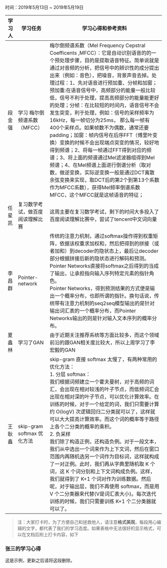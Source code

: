 时间：2019年5月13日 ~ 2019年5月19日

学习人|学习任务|学习心得和参考资料
------ | ------ | ------ 
段金强 | 学习 梅尔倒频谱系数（MFCC） | 梅尔倒频谱系数（Mel Frequency Cepstral Coefficents ,MFCC）：它是自动识别语音的的一个预处理步骤，目的是提取语音特征。简单说就是通过对音频的分析，把信号中的辨识性的成分提出出来（例如：音色），把噪音，背景声音去掉。处理过程：1、先对语音进行预加重、分帧和加窗；预加重:在语音信号中，高频部分的能量一般比较低，信号不利于处理，提高高频部分的能量能更好的处理；分帧：在比较短的时间内，语音信号不会发生突变，利于处理，例如：信号的采样频率为 16kHz，每一帧切分为25ms， 那么每一帧有400个采样点。如果帧数不为偶数，通常还要padding；加窗：帧内信号在后序FFT（傅里叶变换）变换的时候不会出现端点突变的情况，较好地得到频谱；2、将每一帧通过FFT得到对应的频谱；3、将上面的频谱通过Mel滤波器组得到Mel频谱；4、在Mel频谱上面进行倒谱分析（取对数，做逆变换，实际逆变换一般是通过DCT离散余弦变换来实现，取DCT后的第2个到第13个系数作为MFCC系数），获得Mel频率倒谱系数MFCC，这个MFCC就是这帧语音的特征；
任星凯 | 复习数学考试，做百度阅读理解比赛 | 这周主要在复习数学考试，剩下的时间大多投入了百度阅读理解比赛中，尝试了tencent中文词向量
李昌群 | Pointer-network | 传统的注意力机制，通过softmax操作得到权重矩阵，依据该权重求加权和，然后把得到的拼接（或者加和）到decoder的隐状态上，最后让decoder部分根据拼接后新的隐状态进行解码和预测。Pointer Networks直接将softmax之后得到的当成了输出，让承担指向输入序列特定元素的指针角色。<br />Pointer Networks，得到预测结果的方式便是输出一个概率分布，也即所谓的指针。换句话说，传统带有注意力机制的seq2seq模型输出的是针对输出词汇表的一个概率分布，而Pointer Networks输出的则是针对输入文本序列的概率分布。 
夏鑫林 | 学习了GAN | 由于近期关注推荐系统等方面比较多，而这个领域前沿的跟GAN相关度比较大，所以上周学习了李宏毅的GAN
王耿鑫 | skip-gram softmax 优化方法 | skip-gram 直接 softmax 太慢了，有两种常用的优化方法：<br />1. 分层 softmax：<br />我们根据词频建立一个霍夫曼树，对于高频的词汇，会出现在相对较浅的叶子节点，而低频词汇会出现在相对深的叶子节点，可以优化计算效率。在训练的时候，对于一个给定的词，我们只需要计算约 O(logV) 次逻辑回归二分类就可以了，这样就可以大大提高计算效率。而这个词的概率等于路径上各个二分类的概率的乘积。<br />2. 负采样<br />我们除了构造正例，还构造负例。对于一段文本，我们从中选出一个词来作为上下文词，然后在窗口范围内再随机选另一个词作为目标词，这样就构成了一对正例。此时，我们再从字典里随机取 K 个词，这 K 个词分别和上下文词构成负例。这样，我们就得到了 K+1 个词对作为训练数据。然后呢，对于输出层，我们不再使用 softmax，而是用 V 个二分类器来代替(V是词汇表大小)。每次迭代训练的时候，我们只需要训练 K+1 个二分类器就可以了。 

> 注：大家打卡时，为了方便自己和拯救他人，请注意**格式美观**，每段用心编辑的文字，都代表了我们的学习态度。如果表格中无法很好的显示格式，可以在文档后附上打卡内容，如下

### 张三的学习心得
这是示例，更新之后请将这段删除。

